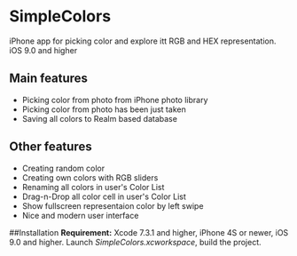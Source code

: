 # SimpleColors
iPhone app for picking color and explore itt RGB and HEX representation. iOS 9.0 and higher

## Main features
- Picking color from photo from iPhone photo library
- Picking color from photo has been just taken
- Saving all colors to Realm based database

## Other features 
- Creating random color
- Creating own colors with RGB sliders
- Renaming all colors in user's Color List
- Drag-n-Drop all color cell in user's Color List
- Show fullscreen representaion color by left swipe
- Nice and modern user interface

##Installation
**Requirement:** Xcode 7.3.1 and higher, iPhone 4S or newer, iOS 9.0 and higher. 
Launch *SimpleColors.xcworkspace*, build the project.
